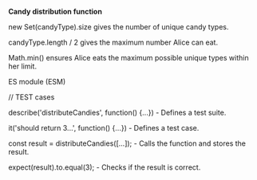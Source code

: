 **Candy distribution function**

new Set(candyType).size gives the number of unique candy types.

candyType.length / 2 gives the maximum number Alice can eat.

Math.min() ensures Alice eats the maximum possible unique types within her limit.


ES module (ESM)


// TEST cases

describe('distributeCandies', function() {...}) -	Defines a test suite.

it('should return 3...', function() {...})	- 
Defines a test case.

const result = distributeCandies([...]);	- 
Calls the function and stores the result.

expect(result).to.equal(3); -
Checks if the result is correct.